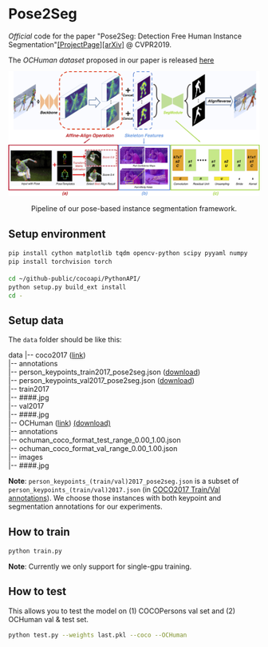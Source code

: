 # Pose2Seg

*Official* code for the paper "Pose2Seg: Detection Free Human Instance Segmentation"[[ProjectPage]](http://www.liruilong.cn/Pose2Seg/index.html)[[arXiv]](https://arxiv.org/abs/1803.10683) @ CVPR2019.

The *OCHuman dataset* proposed in our paper is released [here](https://github.com/liruilong940607/OCHumanApi)

<div align="center">
<img src="figures/pipeline.jpg" width="1000px"/>
<p> Pipeline of our pose-based instance segmentation framework.</p>
</div>


## Setup environment

``` bash
pip install cython matplotlib tqdm opencv-python scipy pyyaml numpy
pip install torchvision torch

cd ~/github-public/cocoapi/PythonAPI/
python setup.py build_ext install
cd -
```

## Setup data

The `data` folder should be like this:

data
 |-- coco2017 ([link](http://cocodataset.org/))  
         |-- annotations  
                 |-- person_keypoints_train2017_pose2seg.json ([download](https://github.com/liruilong940607/Pose2Seg/releases/download/data/person_keypoints_train2017_pose2seg.json))  
                 |-- person_keypoints_val2017_pose2seg.json ([download](https://github.com/liruilong940607/Pose2Seg/releases/download/data/person_keypoints_val2017_pose2seg.json))  
         |-- train2017  
                 |-- ####.jpg  
         |-- val2017  
                 |-- ####.jpg  
 |-- OCHuman ([link](https://github.com/liruilong940607/OCHumanApi)) [(download)](([download](https://cg.cs.tsinghua.edu.cn/dataset/form.html?dataset=ochuman)))  
         |-- annotations  
                 |-- ochuman_coco_format_test_range_0.00_1.00.json   
                 |-- ochuman_coco_format_val_range_0.00_1.00.json   
         |-- images  
                 |-- ####.jpg  
                 
**Note**: 
`person_keypoints_(train/val)2017_pose2seg.json` is a subset of `person_keypoints_(train/val)2017.json` (in [COCO2017 Train/Val annotations](http://images.cocodataset.org/annotations/annotations_trainval2017.zip)). We choose those instances with both keypoint and segmentation annotations for our experiments.

## How to train

``` bash
python train.py
```

**Note**: Currently we only support for single-gpu training.

## How to test

This allows you to test the model on (1) COCOPersons val set and (2) OCHuman val & test set.

``` bash
python test.py --weights last.pkl --coco --OCHuman
```





